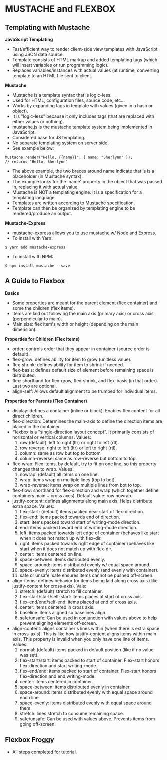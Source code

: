 # MUSTACHE and FLEXBOX

## Templating with Mustache 

**JavaScript Templating**
- Fast/efficient way to render client-side view templates with JavaScript using JSON data source. 
- Template consists of HTML markup and added templating tags (which will insert variables or run programming logic).
- Replaces variables/instances with actual values (at runtime, converting template to an HTML file sent to client. 

**Mustache**
- Mustache is a template syntax that is logic-less. 
- Used for HTML, configuration files, source code, etc...
- Works by expanding tags in template with values (given in a hash or object). 
- It is "logic-less" because it only includes tags (that are replaced with either values or nothing). 
- mustache.js is the mustache template system being implemented in JavaScript. 
- Considered base for JS templating. 
- No separate templating system on server side. 
- See example below:

```
Mustache.render("Hello, {{name}}", { name: "Sherlynn" });
// returns "Hello, Sherlynn"
```

- The above example, the two braces around name indicate that is is a placeholder (in Mustache syntax).
- The example looks for the 'name' property in the object that was passed in, replacing it with actual value.
- Mustache is NOT a templating engine. It is a specification for a templating language.
- Templates are written according to Mustache specification.
- Template can then be organized by templating engine to be rendered/produce an output. 

**Mustache-Express**
- mustache-express allows you to use mustache w/ Node and Express.
- To install with Yarn:

```
$ yarn add mustache-express
```

- To install with NPM: 

```
$ npm install mustache --save
```

## A Guide to Flexbox

**Basics**
- Some properties are meant for the parent element (flex container) and some the children (flex items).
- Items are laid out following the main axis (primary axis) or cross axis (perpendicular to main). 
- Main size: flex item's width or height (depending on the main dimension).

**Properties for Children (Flex Items)**
- order: controls order that they appear in container (source order is default).
- flex-grow: defines ability for item to grow (unitless value). 
- flex-shrink: defines ability for item to shrink if needed. 
- flex-basis: defines default size of element before remaining space is distributed. 
- flex: shorthand for flex-grow, flex-shrink, and flex-basis (in that order). Last two are optional. 
- align-self: Allows default alignment to be trumped for individual items. 

**Properties for Parents (Flex Container)**

- display: defines a container (inline or block). Enables flex content for all direct children. 
- flex-direction: Determines the main-axis to define the direction items are placed in the container. 
- Flexbox is a "single-direction layout concept". It primarily consists of horizontal or vertical columns. Values:
  1. row (default): left to right (ltr) or right to left (rtl).
  2. row reverse: right to left (ltr) or left to right (rtl). 
  3. column: same as row but top to bottom
  4. column-reverse: same as row-reverse but bottom to top. 
- flex-wrap: Flex items, by default, try to fit on one line, so this property changes that to wrap. Values:
  1. nowrap: (default) all items on one line.
  2. wrap: items wrap on multiple lines (top to bot).
  3. wrap-reverse: items wrap on multiple lines from bot to top. 
- flex-flow: shorthand for flex-direction and wrap (which together define containers main + cross axes). Default value: row nowrap. 
- justify-content: defines alignments along main axis. Helps distribute extra space. Values:
  1. flex-start: (default) items packed near start of flex-direction. 
  2. flex-end: items packed towards end of direction. 
  3. start: items packed toward start of writing-mode direction.
  4. end: items packed toward end of writing-mode direction.
  5. left: items packed towards left edge of container (behaves like start when it does not match up with flex-dir.
  6. right: items packed towards right edge of container (behaves like start when it does not match up with flex-dir.
  7. center: items centered on line.
  8. space-between: items distributed evenly.
  9. space-around: items distributed evenly w/ equal space around. 
  10. space-evenly: items distributed evenly (and evenly with container).
  11. safe or unsafe: safe ensures items cannot be pushed off-screen. 
- align-items: defines behavior for items being laid along cross axis (like justify-content for cross-axis). Vals:
  1. stretch: (default) stretch to fill container.
  2. flex-start/start/self-start: items places at start of cross axis. 
  3. flex-end/end/self-end: items placed at end of cross axis. 
  4. center: items centered in cross axis. 
  5. baseline: items aligned so baselines align. 
  6. safe/unsafe: Can be used in conjunction with values above to help prevent aligning elements off-screen. 
- align-content: aligns container's lines within (when there is extra space in cross-axis). This is like how justify-content aligns items within main axis. This property is invalid when you only have one line of items. Values:
  1. normal: (default) items packed in default position (like if no value was set).
  2. flex-start/start: items packed to start of container. Flex-start honors flex-direction and start writing-mode.
  3. flex-end/end: items packed to start of container. Flex-start honors flex-direction and end writing-mode.
  4. center: items centered in container.
  5. space-between: items distributed evenly in container.
  6. space-around: items distributed evenly with equal space around each line. 
  7. space-evenly: items distributed evenly with equal space around them. 
  8. stretch: lines stretch to consume remaining space. 
  9. safe/unsafe: Can be used with values above. Prevents items from going off-screen. 
  
## Flexbox Froggy

- All steps completed for tutorial. 
